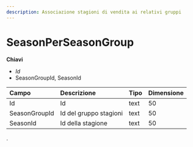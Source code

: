 ```yaml
---
description: Associazione stagioni di vendita ai relativi gruppi
---
```


# SeasonPerSeasonGroup

**Chiavi**

* _Id_
* SeasonGroupId, SeasonId

| Campo | Descrizione | Tipo | Dimensione |
| :--- | :--- | :--- | :--- |
| Id | Id | text | 50 |
| SeasonGroupId | Id del gruppo stagioni | text | 50 |
| SeasonId | Id della stagione | text | 50 |
.